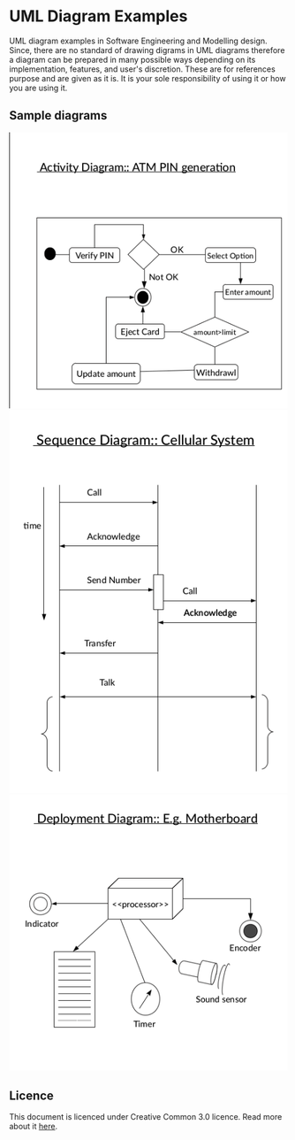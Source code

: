 # UML Diagram Examples
UML diagram examples in Software Engineering and Modelling design. Since, there are no standard of drawing digrams in UML diagrams therefore a diagram can be prepared in many possible ways depending on its implementation, features, and user's discretion. These are for references purpose and are given as it is. It is your sole responsibility of using it or how you are using it. 

## Sample diagrams
![](./resources/showcase1.png)![](./resources/showcase2.png)![](./resources/showcase3.png)

## Licence 
This document is licenced under Creative Common 3.0 licence. Read more about it [here](https://creative-commons.com/).
